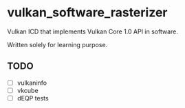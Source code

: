# vulkan_software_rasterizer

Vulkan ICD that implements Vulkan Core 1.0 API in software.

Written solely for learning purpose.

## TODO
- [ ] vulkaninfo
- [ ] vkcube
- [ ] dEQP tests